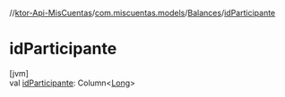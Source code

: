 //[ktor-Api-MisCuentas](../../../index.md)/[com.miscuentas.models](../index.md)/[Balances](index.md)/[idParticipante](id-participante.md)

# idParticipante

[jvm]\
val [idParticipante](id-participante.md): Column&lt;[Long](https://kotlinlang.org/api/latest/jvm/stdlib/kotlin/-long/index.html)&gt;
